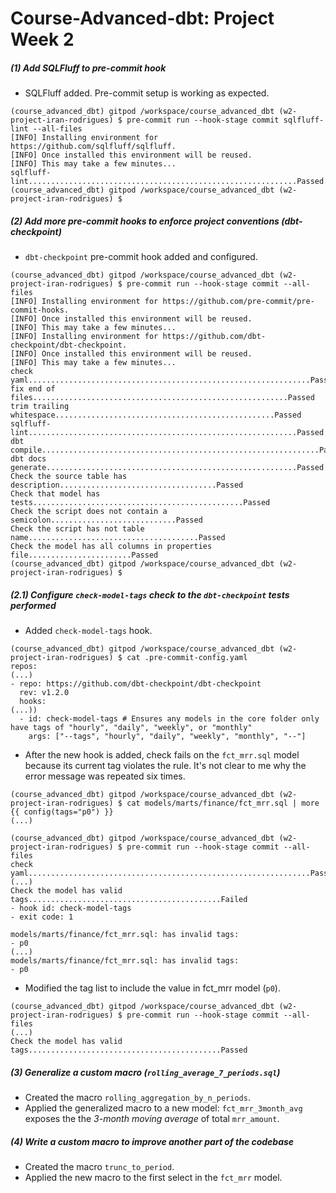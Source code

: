 # Course-Advanced-dbt: Project Week 2
##### _(1) Add SQLFluff to pre-commit hook_

- SQLFluff added. Pre-commit setup is working as expected.

```
(course_advanced_dbt) gitpod /workspace/course_advanced_dbt (w2-project-iran-rodrigues) $ pre-commit run --hook-stage commit sqlfluff-lint --all-files
[INFO] Installing environment for https://github.com/sqlfluff/sqlfluff.
[INFO] Once installed this environment will be reused.
[INFO] This may take a few minutes...
sqlfluff-lint............................................................Passed
(course_advanced_dbt) gitpod /workspace/course_advanced_dbt (w2-project-iran-rodrigues) $
````

##### _(2)  Add more pre-commit hooks to enforce project conventions (dbt-checkpoint)_

- `dbt-checkpoint` pre-commit hook added and configured.
```
(course_advanced_dbt) gitpod /workspace/course_advanced_dbt (w2-project-iran-rodrigues) $ pre-commit run --hook-stage commit --all-files
[INFO] Installing environment for https://github.com/pre-commit/pre-commit-hooks.
[INFO] Once installed this environment will be reused.
[INFO] This may take a few minutes...
[INFO] Installing environment for https://github.com/dbt-checkpoint/dbt-checkpoint.
[INFO] Once installed this environment will be reused.
[INFO] This may take a few minutes...
check yaml...............................................................Passed
fix end of files.........................................................Passed
trim trailing whitespace.................................................Passed
sqlfluff-lint............................................................Passed
dbt compile..............................................................Passed
dbt docs generate........................................................Passed
Check the source table has description...................................Passed
Check that model has tests...............................................Passed
Check the script does not contain a semicolon............................Passed
Check the script has not table name......................................Passed
Check the model has all columns in properties file.......................Passed
(course_advanced_dbt) gitpod /workspace/course_advanced_dbt (w2-project-iran-rodrigues) $
```
##### _(2.1)  Configure ``check-model-tags`` check to the ``dbt-checkpoint`` tests performed_

- Added ``check-model-tags`` hook.
```
(course_advanced_dbt) gitpod /workspace/course_advanced_dbt (w2-project-iran-rodrigues) $ cat .pre-commit-config.yaml
repos:
(...)
- repo: https://github.com/dbt-checkpoint/dbt-checkpoint
  rev: v1.2.0
  hooks:
(...))
  - id: check-model-tags # Ensures any models in the core folder only have tags of "hourly", "daily", "weekly", or "monthly"
    args: ["--tags", "hourly", "daily", "weekly", "monthly", "--"]
```

- After the new hook is added, check fails on the ``fct_mrr.sql`` model because its current tag violates the rule. It's not clear to me why the error message was repeated six times.
```
(course_advanced_dbt) gitpod /workspace/course_advanced_dbt (w2-project-iran-rodrigues) $ cat models/marts/finance/fct_mrr.sql | more
{{ config(tags="p0") }}
(...)

(course_advanced_dbt) gitpod /workspace/course_advanced_dbt (w2-project-iran-rodrigues) $ pre-commit run --hook-stage commit --all-files
check yaml...............................................................Passed
(...)
Check the model has valid tags...........................................Failed
- hook id: check-model-tags
- exit code: 1

models/marts/finance/fct_mrr.sql: has invalid tags:
- p0
(...)
models/marts/finance/fct_mrr.sql: has invalid tags:
- p0
```
- Modified the tag list to include the value in fct_mrr model (`p0`).
```
(course_advanced_dbt) gitpod /workspace/course_advanced_dbt (w2-project-iran-rodrigues) $ pre-commit run --hook-stage commit --all-files
(...)
Check the model has valid tags...........................................Passed
```


##### _(3)  Generalize a custom macro (``rolling_average_7_periods.sql``)_

- Created the macro ``rolling_aggregation_by_n_periods``.
- Applied the generalized macro to a new model: ``fct_mrr_3month_avg`` exposes the the *3-month moving average* of  total ``mrr_amount``.

##### _(4)  Write a custom macro to improve another part of the codebase_
- Created the macro ``trunc_to_period``.
- Applied the new macro to the first select in the ``fct_mrr`` model.
